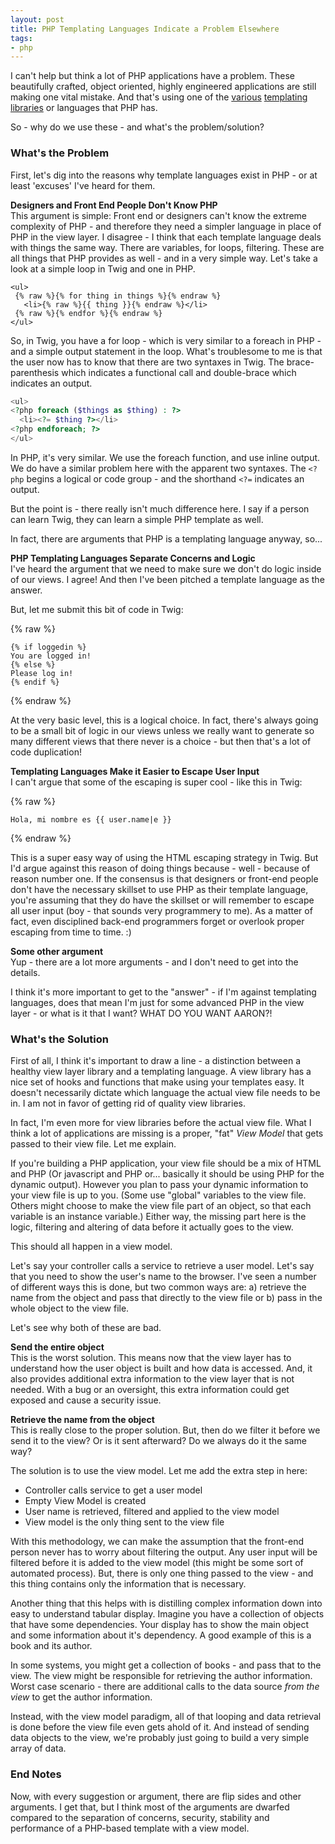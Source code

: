 ```yaml
---
layout: post
title: PHP Templating Languages Indicate a Problem Elsewhere
tags:
- php
---
```

I can't help but think a lot of PHP applications have a problem.  These beautifully crafted, object oriented, highly engineered applications are still making one vital mistake.  And that's using one of the [various](http://twig.sensiolabs.org/) [templating](http://platesphp.com/) [libraries](http://www.smarty.net/) or languages that PHP has.

So - why do we use these - and what's the problem/solution?

### What's the Problem

First, let's dig into the reasons why template languages exist in PHP - or at least 'excuses' I've heard for them.

**Designers and Front End People Don't Know PHP**  
This argument is simple: Front end or designers can't know the extreme complexity of PHP - and therefore they need a simpler language in place of PHP in the view layer.  I disagree - I think that each template language deals with things the same way.  There are variables, for loops, filtering.  These are all things that PHP provides as well - and in a very simple way.  Let's take a look at a simple loop in Twig and one in PHP.  

```twig
<ul>
 {% raw %}{% for thing in things %}{% endraw %}
   <li>{% raw %}{{ thing }}{% endraw %}</li>
 {% raw %}{% endfor %}{% endraw %}
</ul>
```

So, in Twig, you have a for loop - which is very similar to a foreach in PHP - and a simple output statement in the loop.  What's troublesome to me is that the user now has to know that there are two syntaxes in Twig.  The brace-parenthesis which indicates a functional call and double-brace which indicates an output.

```php
<ul>
<?php foreach ($things as $thing) : ?>
  <li><?= $thing ?></li>
<?php endforeach; ?>
</ul>
```

In PHP, it's very similar.  We use the foreach function, and use inline output.  We do have a similar problem here with the apparent two syntaxes.  The `<?php` begins a logical or code group - and the shorthand `<?=` indicates an output.

But the point is - there really isn't much difference here. I say if a person can learn Twig, they can learn a simple PHP template as well.

In fact, there are arguments that PHP is a templating language anyway, so...

**PHP Templating Languages Separate Concerns and Logic**  
I've heard the argument that we need to make sure we don't do logic inside of our views.  I agree!  And then I've been pitched a template language as the answer.

But, let me submit this bit of code in Twig:

{% raw %}
```twig
{% if loggedin %}
You are logged in!
{% else %}
Please log in!
{% endif %}
```
{% endraw %}

At the very basic level, this is a logical choice.  In fact, there's always going to be a small bit of logic in our views unless we really want to generate so many different views that there never is a choice - but then that's a lot of code duplication!

**Templating Languages Make it Easier to Escape User Input**  
I can't argue that some of the escaping is super cool - like this in Twig:

{% raw %}
```twig
Hola, mi nombre es {{ user.name|e }}
```
{% endraw %}

This is a super easy way of using the HTML escaping strategy in Twig.  But I'd argue against this reason of doing things because - well - because of reason number one.  If the consensus is that designers or front-end people don't have the necessary skillset to use PHP as their template language, you're assuming that they do have the skillset or will remember to escape all user input (boy - that sounds very programmery to me).  As a matter of fact, even disciplined back-end programmers forget or overlook proper escaping from time to time. :)

**Some other argument**  
Yup - there are a lot more arguments - and I don't need to get into the details.  

I think it's more important to get to the "answer" - if I'm against templating languages, does that mean I'm just for some advanced PHP in the view layer - or what is it that I want? WHAT DO YOU WANT AARON?!

### What's the Solution

First of all, I think it's important to draw a line - a distinction between a healthy view layer library and a templating language.  A view library has a nice set of hooks and functions that make using your templates easy.  It doesn't necessarily dictate which language the actual view file needs to be in.  I am not in favor of getting rid of quality view libraries.

In fact, I'm even more for view libraries before the actual view file.  What I think a lot of applications are missing is a proper, "fat" *View Model* that gets passed to their view file.  Let me explain.

If you're building a PHP application, your view file should be a mix of HTML and PHP (Or javascript and PHP or... basically it should be using PHP for the dynamic output).  However you plan to pass your dynamic information to your view file is up to you.  (Some use "global" variables to the view file.  Others might choose to make the view file part of an object, so that each variable is an instance variable.)  Either way, the missing part here is the logic, filtering and altering of data before it actually goes to the view.  

This should all happen in a view model.

Let's say your controller calls a service to retrieve a user model.  Let's say that you need to show the user's name to the browser.  I've seen a number of different ways this is done, but two common ways are: a) retrieve the name from the object and pass that directly to the view file or b) pass in the whole object to the view file.

Let's see why both of these are bad.

**Send the entire object**  
This is the worst solution.  This means now that the view layer has to understand how the user object is built and how data is accessed.  And, it also provides additional extra information to the view layer that is not needed.  With a bug or an oversight, this extra information could get exposed and cause a security issue.

**Retrieve the name from the object**  
This is really close to the proper solution.  But, then do we filter it before we send it to the view? Or is it sent afterward?  Do we always do it the same way?

The solution is to use the view model.  Let me add the extra step in here:

- Controller calls service to get a user model
- Empty View Model is created
- User name is retrieved, filtered and applied to the view model
- View model is the only thing sent to the view file

With this methodology, we can make the assumption that the front-end person never has to worry about filtering the output.  Any user input will be filtered before it is added to the view model (this might be some sort of automated process).  But, there is only one thing passed to the view - and this thing contains only the information that is necessary.

Another thing that this helps with is distilling complex information down into easy to understand tabular display.  Imagine you have a collection of objects that have some dependencies.  Your display has to show the main object and some information about it's dependency.  A good example of this is a book and its author.

In some systems, you might get a collection of books - and pass that to the view.  The view might be responsible for retrieving the author information.  Worst case scenario - there are additional calls to the data source *from the view* to get the author information.

Instead, with the view model paradigm, all of that looping and data retrieval is done before the view file even gets ahold of it.  And instead of sending data objects to the view, we're probably just going to build a very simple array of data.

### End Notes

Now, with every suggestion or argument, there are flip sides and other arguments.  I get that, but I think most of the arguments are dwarfed compared to the separation of concerns, security, stability and performance of a PHP-based template with a view model.
